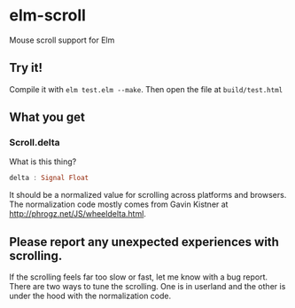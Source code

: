 elm-scroll
==========

Mouse scroll support for Elm

## Try it!
Compile it with `elm test.elm --make`. Then open the file at `build/test.html`

## What you get
### Scroll.delta
What is this thing?
```haskell
delta : Signal Float
```
It should be a normalized value for scrolling across platforms and browsers. The normalization code mostly comes from Gavin Kistner at http://phrogz.net/JS/wheeldelta.html.

## Please report any unexpected experiences with scrolling.
If the scrolling feels far too slow or fast, let me know with a bug report. There are two ways to tune the scrolling. One is in userland and the other is under the hood with the normalization code.
